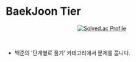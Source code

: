 # BaekJoon Tier
<div align=center>

[![Solved.ac Profile](http://mazassumnida.wtf/api/v2/generate_badge?boj=jinho2070)](https://solved.ac/jinho2070/)

</div>


</br>

- 백준의 '단계별로 풀기' 카테고리에서 문제를 풉니다.

